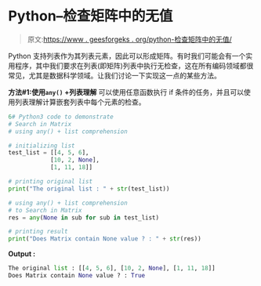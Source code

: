 # Python–检查矩阵中的无值

> 原文:[https://www . geesforgeks . org/python-检查矩阵中的无值/](https://www.geeksforgeeks.org/python-check-for-none-value-in-matrix/)

Python 支持列表作为其列表元素，因此可以形成矩阵。有时我们可能会有一个实用程序，其中我们要求在列表(即矩阵)列表中执行无检查，这在所有编码领域都很常见，尤其是数据科学领域。让我们讨论一下实现这一点的某些方法。

**方法#1:使用`any()` +列表理解**
可以使用任意函数执行 if 条件的任务，并且可以使用列表理解计算嵌套列表中每个元素的检查。

```py
6# Python3 code to demonstrate
# Search in Matrix
# using any() + list comprehension

# initializing list
test_list = [[4, 5, 6],
            [10, 2, None],
            [1, 11, 18]]

# printing original list 
print("The original list : " + str(test_list))

# using any() + list comprehension
# to Search in Matrix
res = any(None in sub for sub in test_list)

# printing result
print("Does Matrix contain None value ? : " + str(res))
```

**Output :**

```py
The original list : [[4, 5, 6], [10, 2, None], [1, 11, 18]]
Does Matrix contain None value ? : True

```